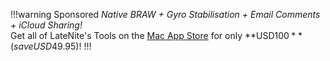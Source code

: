 !!!warning Sponsored
_Native BRAW + Gyro Stabilisation + Email Comments + iCloud Sharing!_</br>
Get all of LateNite's Tools on the [Mac App Store](https://itunes.apple.com/us/app-bundle/id1717681153?mt=12) for only **USD$100** (save USD$49.95)!
!!!
